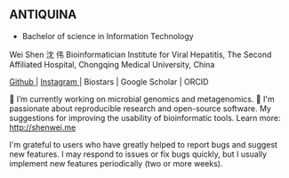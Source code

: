 
<h2>ANTIQUINA </h2>

- Bachelor of science in Information Technology

<!---
BhosxzTechke/BhosxzTechke is a ✨ special ✨ repository because its `README.md` (this file) appears on your GitHub profile.
You can click the Preview link to take a look at your changes.
--->

Wei Shen 沈 伟
Bioinformatician
Institute for Viral Hepatitis, The Second Affiliated Hospital, Chongqing Medical University, China


<a href="Github">Github </a>| <a href="[Github](https://www.instagram.com/jmbosantiks/)">Instagram </a> | Biostars | Google Scholar | ORCID

🔬 I’m currently working on microbial genomics and metagenomics.
🔭 I'm passionate about reproducible research and open-source software.
My suggestions for improving the usability of bioinformatic tools.
Learn more: http://shenwei.me

I'm grateful to users who have greatly helped to report bugs and suggest new features.
I may respond to issues or fix bugs quickly, but I usually implement new features periodically (two or more weeks).
